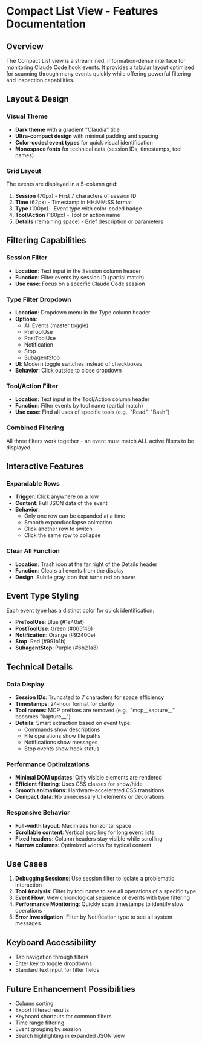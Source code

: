 # Compact List View - Features Documentation

## Overview
The Compact List view is a streamlined, information-dense interface for monitoring Claude Code hook events. It provides a tabular layout optimized for scanning through many events quickly while offering powerful filtering and inspection capabilities.

## Layout & Design

### Visual Theme
- **Dark theme** with a gradient "Claudia" title
- **Ultra-compact design** with minimal padding and spacing
- **Color-coded event types** for quick visual identification
- **Monospace fonts** for technical data (session IDs, timestamps, tool names)

### Grid Layout
The events are displayed in a 5-column grid:
1. **Session** (70px) - First 7 characters of session ID
2. **Time** (62px) - Timestamp in HH:MM:SS format
3. **Type** (100px) - Event type with color-coded badge
4. **Tool/Action** (180px) - Tool or action name
5. **Details** (remaining space) - Brief description or parameters

## Filtering Capabilities

### Session Filter
- **Location**: Text input in the Session column header
- **Function**: Filter events by session ID (partial match)
- **Use case**: Focus on a specific Claude Code session

### Type Filter Dropdown
- **Location**: Dropdown menu in the Type column header
- **Options**: 
  - All Events (master toggle)
  - PreToolUse
  - PostToolUse
  - Notification
  - Stop
  - SubagentStop
- **UI**: Modern toggle switches instead of checkboxes
- **Behavior**: Click outside to close dropdown

### Tool/Action Filter
- **Location**: Text input in the Tool/Action column header
- **Function**: Filter events by tool name (partial match)
- **Use case**: Find all uses of specific tools (e.g., "Read", "Bash")

### Combined Filtering
All three filters work together - an event must match ALL active filters to be displayed.

## Interactive Features

### Expandable Rows
- **Trigger**: Click anywhere on a row
- **Content**: Full JSON data of the event
- **Behavior**: 
  - Only one row can be expanded at a time
  - Smooth expand/collapse animation
  - Click another row to switch
  - Click the same row to collapse

### Clear All Function
- **Location**: Trash icon at the far right of the Details header
- **Function**: Clears all events from the display
- **Design**: Subtle gray icon that turns red on hover

## Event Type Styling

Each event type has a distinct color for quick identification:
- **PreToolUse**: Blue (#1e40af)
- **PostToolUse**: Green (#065f46)
- **Notification**: Orange (#92400e)
- **Stop**: Red (#991b1b)
- **SubagentStop**: Purple (#6b21a8)

## Technical Details

### Data Display
- **Session IDs**: Truncated to 7 characters for space efficiency
- **Timestamps**: 24-hour format for clarity
- **Tool names**: MCP prefixes are removed (e.g., "mcp__kapture__" becomes "kapture__")
- **Details**: Smart extraction based on event type:
  - Commands show descriptions
  - File operations show file paths
  - Notifications show messages
  - Stop events show hook status

### Performance Optimizations
- **Minimal DOM updates**: Only visible elements are rendered
- **Efficient filtering**: Uses CSS classes for show/hide
- **Smooth animations**: Hardware-accelerated CSS transitions
- **Compact data**: No unnecessary UI elements or decorations

### Responsive Behavior
- **Full-width layout**: Maximizes horizontal space
- **Scrollable content**: Vertical scrolling for long event lists
- **Fixed headers**: Column headers stay visible while scrolling
- **Narrow columns**: Optimized widths for typical content

## Use Cases

1. **Debugging Sessions**: Use session filter to isolate a problematic interaction
2. **Tool Analysis**: Filter by tool name to see all operations of a specific type
3. **Event Flow**: View chronological sequence of events with type filtering
4. **Performance Monitoring**: Quickly scan timestamps to identify slow operations
5. **Error Investigation**: Filter by Notification type to see all system messages

## Keyboard Accessibility
- Tab navigation through filters
- Enter key to toggle dropdowns
- Standard text input for filter fields

## Future Enhancement Possibilities
- Column sorting
- Export filtered results
- Keyboard shortcuts for common filters
- Time range filtering
- Event grouping by session
- Search highlighting in expanded JSON view
